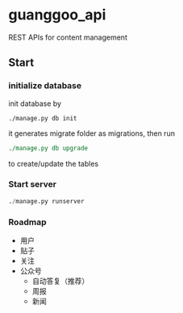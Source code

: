 # guanggoo_api
REST APIs for content management

## Start

### initialize database
init database by 
```shell
./manage.py db init 
```
it generates migrate folder as migrations, then run
```perl
./manage.py db upgrade
```
to create/update the tables

### Start server
```python
./manage.py runserver
```


### Roadmap
* 用户
* 贴子
* 关注
* 公众号
  * 自动答复（推荐）
  * 周报
  * 新闻

